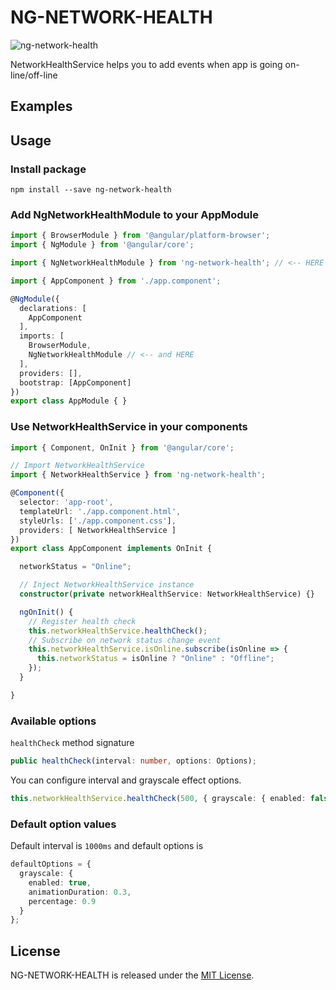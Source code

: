 # NG-NETWORK-HEALTH

![ng-network-health]()

NetworkHealthService helps you to add events when app is going on-line/off-line

## Examples

## Usage

### Install package

`npm install --save ng-network-health`

### Add NgNetworkHealthModule to your AppModule
```typescript
import { BrowserModule } from '@angular/platform-browser';
import { NgModule } from '@angular/core';

import { NgNetworkHealthModule } from 'ng-network-health'; // <-- HERE

import { AppComponent } from './app.component';

@NgModule({
  declarations: [
    AppComponent
  ],
  imports: [
    BrowserModule,
    NgNetworkHealthModule // <-- and HERE
  ],
  providers: [],
  bootstrap: [AppComponent]
})
export class AppModule { }
```

### Use NetworkHealthService in your components
```typescript
import { Component, OnInit } from '@angular/core';

// Import NetworkHealthService
import { NetworkHealthService } from 'ng-network-health';

@Component({
  selector: 'app-root',
  templateUrl: './app.component.html',
  styleUrls: ['./app.component.css'],
  providers: [ NetworkHealthService ]
})
export class AppComponent implements OnInit {

  networkStatus = "Online";

  // Inject NetworkHealthService instance
  constructor(private networkHealthService: NetworkHealthService) {}

  ngOnInit() {
    // Register health check
    this.networkHealthService.healthCheck();
    // Subscribe on network status change event
    this.networkHealthService.isOnline.subscribe(isOnline => {
      this.networkStatus = isOnline ? "Online" : "Offline";
    });
  }

}
```

### Available options
`healthCheck` method signature
```typescript
public healthCheck(interval: number, options: Options);
```

You can configure interval and grayscale effect options.
```typescript
this.networkHealthService.healthCheck(500, { grayscale: { enabled: false } });
```

### Default option values
Default interval is `1000ms` and default options is
```typescript
defaultOptions = {
  grayscale: {
    enabled: true,
    animationDuration: 0.3,
    percentage: 0.9
  }
};
```

## License
NG-NETWORK-HEALTH is released under the [MIT License](https://opensource.org/licenses/MIT).